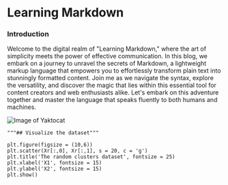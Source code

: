 # Learning Markdown

### Introduction
Welcome to the digital realm of "Learning Markdown," where the art of simplicity meets the power of effective communication. In this blog, we embark on a journey to unravel the secrets of Markdown, a lightweight markup language that empowers you to effortlessly transform plain text into stunningly formatted content. Join me as we navigate the syntax, explore the versatility, and discover the magic that lies within this essential tool for content creators and web enthusiasts alike. Let's embark on this adventure together and master the language that speaks fluently to both humans and machines.

![Image of Yaktocat](https://octodex.github.com/images/yaktocat.png)

```
"""## Visualize the dataset"""

plt.figure(figsize = (10,6))
plt.scatter(Xr[:,0], Xr[:,1], s = 20, c = 'g')
plt.title('The random clusters dataset', fontsize = 25)
plt.xlabel('X1', fontsize = 15)
plt.ylabel('X2', fontsize = 15)
plt.show()
```
